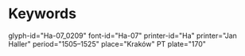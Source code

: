 # Keywords
glyph-id="Ha-07_0209"
font-id="Ha-07"
printer-id="Ha"
printer="Jan Haller"
period="1505–1525"
place="Kraków"
PT plate="170"
